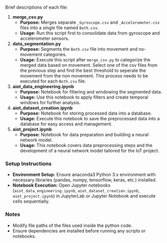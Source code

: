 Brief descriptions of each file:

1. **merge_csv.py**
   * **Purpose:** Merges separate `_Gyroscope.csv` and `_Accelerometer.csv` files into a single file named `Both.csv`.
   * **Usage:** Run this script first to consolidate data from gyroscope and accelerometer sensors.
2. **data_segmentation.py**
   * **Purpose:** Segments the `Both.csv` file into movement and no-movement categories.
   * **Usage:** Execute this script after `merge_csv.py` to categorize the merged data based on movement. Select one of the csv files from the previous step and find the best threshold to seperate the movement from the non movement. This process needs to be executed for each `Both.csv` file.
3. **aiot_data_engineering.ipynb**
   * **Purpose:** Notebook for filtering and windowing the segmented data.
   * **Usage:** Use this notebook to apply filters and create temporal windows for further analysis.
4. **aiot_dataset_creation.ipynb**
   * **Purpose:** Notebook for storing processed data into a database.
   * **Usage:** Execute this notebook to save the preprocessed data into a database for easy access and management.
5. **aiot_project.ipynb**
   * **Purpose:** Notebook for data preparation and building a neural network model.
   * **Usage:** This notebook covers data preprocessing steps and the development of a neural network model tailored for the IoT project.

### Setup Instructions

* **Environment Setup:** Ensure anaconda3 Python 3.x environment with necessary libraries (pandas, numpy, tensorflow, keras, etc.) installed.
* **Notebook Execution:** Open Jupyter notebooks (`aiot_data_engineering.ipynb`, `aiot_dataset_creation.ipynb`, `aiot_project.ipynb`) in JupyterLab or Jupyter Notebook and execute cells sequentially.

### Notes

* Modify file paths of the files used inside the python code.
* Ensure dependencies are installed before running any scripts or notebooks.
